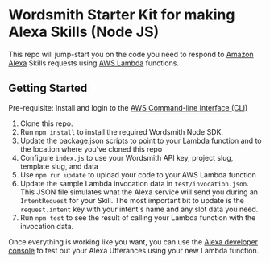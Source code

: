 # Wordsmith Starter Kit for making Alexa Skills (Node JS)
This repo will jump-start you on the code you need to respond to [Amazon Alexa](https://developer.amazon.com/alexa) Skills requests using [AWS Lambda](https://aws.amazon.com/lambda/) functions.

## Getting Started
Pre-requisite: Install and login to the [AWS Command-line Interface (CLI)](https://aws.amazon.com/cli/)

1. Clone this repo.
2. Run `npm install` to install the required Wordsmith Node SDK.
3. Update the package.json scripts to point to your Lambda function and to the location where you've cloned this repo
4. Configure `index.js` to use your Wordsmith API key, project slug, template slug, and data
5. Use `npm run update` to upload your code to your AWS Lambda function
6. Update the sample Lambda invocation data in `test/invocation.json`. This JSON file simulates what the Alexa service will send you during an `IntentRequest` for your Skill. The most important bit to update is the `request.intent` key with your intent's name and any slot data you need.
7. Run `npm test` to see the result of calling your Lambda function with the invocation data.

Once everything is working like you want, you can use the [Alexa developer console](https://developer.amazon.com/alexa) to test out your Alexa Utterances using your new Lambda function.
